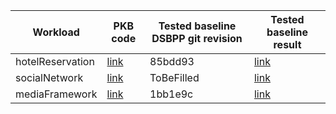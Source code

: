 | Workload | PKB code| Tested baseline DSBPP git revision | Tested baseline result |
|--|--|--|--|
| hotelReservation | [link](https://gitlab.devtools.intel.com/llu15/perfkitbenchmarker/-/blob/tempsave) | 85bdd93 | [link](https://teams.microsoft.com/l/file/C5256BA5-2D77-4244-88DB-2656B4DBBEBB?tenantId=46c98d88-e344-4ed4-8496-4ed7712e255d&fileType=pptx&objectUrl=https%3A%2F%2Fintel.sharepoint.com%2Fsites%2Fuservicesbenchmarking-Engineering%2FShared%20Documents%2FEngineering%2Fbaseline%2FuService%20Benchmark%20baseline%20-%20DSBPP%20hotelReserv%20-%20v3.pptx&baseUrl=https%3A%2F%2Fintel.sharepoint.com%2Fsites%2Fuservicesbenchmarking-Engineering&serviceName=teams&threadId=19:cb095ae6345b47dbbd322fe10001a81a@thread.tacv2&groupId=9a234a5d-c88c-469e-80c6-d4b90c77f357)
| socialNetwork | [link](https://URLToBeFilled) | ToBeFilled | [link](https://URLToBeFilled) |
| mediaFramework| [link](https://github.com/huaqiangwang/frameworks.benchmarking.cumulus.perfkitbenchmarker/tree/dsb-media) | 1bb1e9c | [link](https://teams.microsoft.com/l/file/13A14400-5D83-46A1-9150-58CC619F09BB?tenantId=46c98d88-e344-4ed4-8496-4ed7712e255d&fileType=xlsx&objectUrl=https%3A%2F%2Fintel.sharepoint.com%2Fsites%2Fuservicesbenchmarking-Engineering%2FShared%20Documents%2FEngineering%2Fbaseline%2Fdsb-media%2FuService%20Benchmark%20baseline%20-%20DSB%20media-performance%20data.xlsx&baseUrl=https%3A%2F%2Fintel.sharepoint.com%2Fsites%2Fuservicesbenchmarking-Engineering&serviceName=teams&threadId=19:cb095ae6345b47dbbd322fe10001a81a@thread.tacv2&groupId=9a234a5d-c88c-469e-80c6-d4b90c77f357) |
